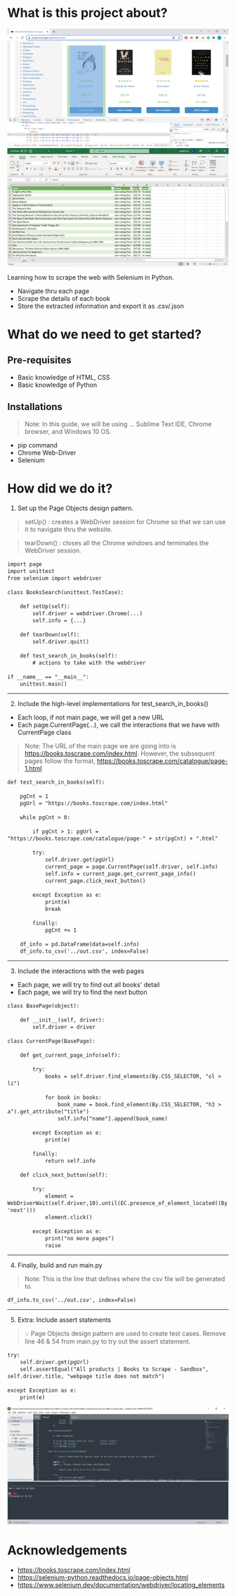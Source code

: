 # What is this project about?
![alt text](https://github.com/gerlau/SeleniumPythonWebScraper/blob/main/images/index-html.png?raw=true)
![alt text](https://github.com/gerlau/SeleniumPythonWebScraper/blob/main/images/out-csv.png?raw=true)

Learning how to scrape the web with Selenium in Python.
- Navigate thru each page
- Scrape the details of each book
- Store the extracted information and export it as .csv/.json

# What do we need to get started?
## Pre-requisites 
- Basic knowledge of HTML, CSS
- Basic knowledge of Python

## Installations
> Note: In this guide, we will be using ...
Sublime Text IDE, Chrome browser, and Windows 10 OS.

- pip command
- Chrome Web-Driver
- Selenium

# How did we do it?
1. Set up the Page Objects design pattern.

> setUp() : creates a WebDriver session for Chrome so that we can use it to navigate thru the website. 

> tearDown() : closes all the Chrome windows and terminates the WebDriver session.

```
import page
import unittest
from selenium import webdriver

class BooksSearch(unittest.TestCase):

    def setUp(self):
        self.driver = webdriver.Chrome(...)
        self.info = {...}
    
    def tearDown(self):
        self.driver.quit()
        
    def test_search_in_books(self):
        # actions to take with the webdriver
        
if __name__ == "__main__":
    unittest.main()
```
---
2. Include the high-level implementations for test_search_in_books()
- Each loop, if not main page, we will get a new URL 
- Each page.CurrentPage(...), we call the interactions that we have with CurrentPage class

> Note: The URL of the main page we are going into is https://books.toscrape.com/index.html. However, the subsequent pages follow the format, https://books.toscrape.com/catalogue/page-1.html

```
def test_search_in_books(self):

    pgCnt = 1 
	pgUrl = "https://books.toscrape.com/index.html"
	
	while pgCnt > 0:
    
		if pgCnt > 1: pgUrl = "https://books.toscrape.com/catalogue/page-" + str(pgCnt) + ".html"

		try:
		    self.driver.get(pgUrl)
		    current_page = page.CurrentPage(self.driver, self.info)
		    self.info = current_page.get_current_page_info()
		    current_page.click_next_button()
        
        except Exception as e:
		    print(e)
		    break

		finally:
		    pgCnt += 1

	df_info = pd.DataFrame(data=self.info)
	df_info.to_csv('../out.csv', index=False)
```
---
3. Include the interactions with the web pages
- Each page, we will try to find out all books' detail 
- Each page, we will try to find the next button
```
class BasePage(object):

	def __init__(self, driver):
	    self.driver = driver

class CurrentPage(BasePage):

    def get_current_page_info(self):
    
        try: 
            books = self.driver.find_elements(By.CSS_SELECTOR, "ol > li")

            for book in books:
				book_name = book.find_element(By.CSS_SELECTOR, "h3 > a").get_attribute("title")
				self.info["name"].append(book_name)
		
		except Exception as e:
			print(e)

		finally:
			return self.info
    
    def click_next_button(self):
    
        try:
            element = WebDriverWait(self.driver,10).until(EC.presence_of_element_located((By.LINK_TEXT, 'next')))
            element.click()
            
		except Exception as e:
		    print("no more pages")
		    raise
```
---
4. Finally, build and run main.py

> Note: This is the line that defines where the csv file will be generated to.

```
df_info.to_csv('../out.csv', index=False)
```
---
5. Extra: Include assert statements

> :bulb: Page Objects design pattern are used to create test cases. Remove line 46 & 54 from main.py to try out the assert statement.

```
try:
	self.driver.get(pgUrl)
	self.assertEqual("All products | Books to Scrape - Sandbox", self.driver.title, "webpage title does not match")

except Exception as e:
	print(e)
```
![alt text](https://github.com/gerlau/SeleniumPythonWebScraper/blob/main/images/assert-result-example.png?raw=true)

# Acknowledgements
- https://books.toscrape.com/index.html
- https://selenium-python.readthedocs.io/page-objects.html
- https://www.selenium.dev/documentation/webdriver/locating_elements
